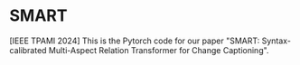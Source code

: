 # SMART
[IEEE TPAMI 2024] This is the Pytorch code for our paper "SMART: Syntax-calibrated Multi-Aspect Relation Transformer for Change Captioning".
